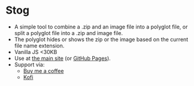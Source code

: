 # Stog
- A simple tool to combine a .zip and an image file into a polyglot file, or split a polyglot file into a .zip and image file.
- The polyglot hides or shows the zip or the image based on the current file name extension.
- Vanilla JS &lt;30KB
- Use at [the main site](https://stog.pages.dev) (or [GitHub Pages](https://gregabbott.github.io/stog/)).
- Support via:
  - [Buy me a coffee](https://buymeacoffee.com/gregabbott)
  - [Kofi](https://ko-fi.com/gregabbott)
